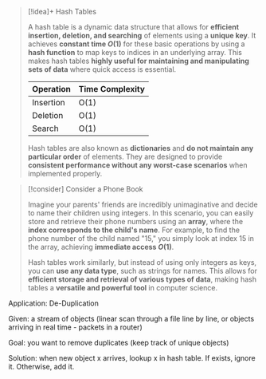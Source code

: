 > [!idea]+ Hash Tables
> 
> A hash table is a dynamic data structure that allows for **efficient insertion, deletion, and searching** of elements using a **unique key**. It achieves **constant time $O(1)$** for these basic operations by using a **hash function** to map keys to indices in an underlying array. This makes hash tables **highly useful for maintaining and manipulating sets of data** where quick access is essential.
>
> | Operation | Time Complexity |
> |-----------|----------------|
> | Insertion | O(1)           |
> | Deletion  | O(1)           |
> | Search    | O(1)           |
>
> Hash tables are also known as **dictionaries** and **do not maintain any particular order** of elements. They are designed to provide **consistent performance without any worst-case scenarios** when implemented properly.

> [!consider] Consider a Phone Book
>
> Imagine your parents' friends are incredibly unimaginative and decide to name their children using integers. In this scenario, you can easily store and retrieve their phone numbers using an **array**, where the **index corresponds to the child's name**. For example, to find the phone number of the child named "15," you simply look at index 15 in the array, achieving **immediate access $O(1)$**.
>
> Hash tables work similarly, but instead of using only integers as keys, you can **use any data type**, such as strings for names. This allows for **efficient storage and retrieval of various types of data**, making hash tables a **versatile and powerful tool** in computer science.


Application: De-Duplication

Given:  a stream of objects (linear scan through a file line by line, or objects arriving in real time - packets in a router)

Goal: you want to remove duplicates (keep track of unique objects)

Solution: when new object x arrives, lookup x in hash table. If exists, ignore it. Otherwise, add it. 
